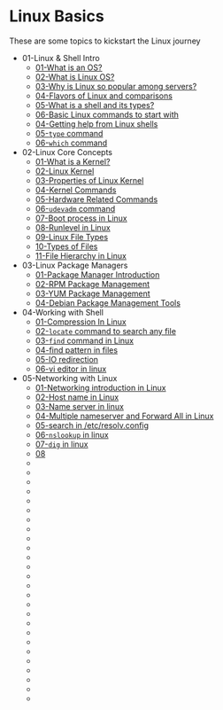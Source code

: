 # Linux Basics

These are some topics to kickstart the Linux journey

* 01-Linux & Shell Intro
    * [01-What is an OS?](https://www.geeksforgeeks.org/what-is-an-operating-system/)
    * [02-What is Linux OS?](https://www.linux.com/what-is-linux/)
    * [03-Why is Linux so popular among servers?](https://www.tecmint.com/why-linux-is-better-than-windows-for-servers/)
    * [04-Flavors of Linux and comparisons](https://www.javatpoint.com/linux-distributions)
    * [05-What is a shell and its types?](https://www.tutorialspoint.com/unix/unix-what-is-shell.htm)
    * [06-Basic Linux commands to start with](https://www.digitalocean.com/community/tutorials/linux-commands)
    * [04-Getting help from Linux shells](https://vitux.com/get-help-on-linux-shell/)
    * [05-`type` command](https://www.geeksforgeeks.org/type-command-in-linux-with-examples/)
    * [06-`which` command](https://www.geeksforgeeks.org/which-command-in-linux-with-examples/)
* 02-Linux Core Concepts
    * [01-What is a Kernel?](https://www.geeksforgeeks.org/kernel-in-operating-system/)
    * [02-Linux Kernel](https://www.geeksforgeeks.org/the-linux-kernel/)
    * [03-Properties of Linux Kernel](https://www.educative.io/answers/what-is-linux-kernel)
    * [04-Kernel Commands](https://wiki.linuxquestions.org/wiki/Kernel_commands)
    * [05-Hardware Related Commands](https://medium.com/technology-hits/basic-linux-commands-to-check-hardware-and-system-information-62a4436d40db)
    * [06-`udevadm` command](https://manpages.ubuntu.com/manpages/focal/man8/udevadm.8.html)
    * [07-Boot process in Linux](https://www.freecodecamp.org/news/the-linux-booting-process-6-steps-described-in-detail/)
    * [08-Runlevel in Linux](https://www.geeksforgeeks.org/run-levels-linux/)
    * [09-Linux File Types](https://www.javatpoint.com/linux-files)
    * [10-Types of Files](https://www.geeksforgeeks.org/how-to-find-out-file-types-in-linux/)
    * [11-File Hierarchy in Linux](https://www.geeksforgeeks.org/linux-file-hierarchy-structure/)
* 03-Linux Package Managers
    * [01-Package Manager Introduction](https://www.tecmint.com/linux-package-managers/)
    * [02-RPM Package Management](https://www.javatpoint.com/rpm-command-in-linux)
    * [03-YUM Package Management](https://blog.packagecloud.io/what-is-yum-package-manager/)
    * [04-Debian Package Management Tools](https://www.debian.org/doc/manuals/debian-faq/pkgtools.en.html)
* 04-Working with Shell
    * [01-Compression In Linux](https://linuxhint.com/linux_file_compression/)
    * [02-`locate` command to search any file](https://www.geeksforgeeks.org/locate-command-in-linux-with-examples/)
    * [03-`find` command in Linux](https://www.linuxfoundation.org/blog/blog/classic-sysadmin-how-to-search-for-files-from-the-linux-command-line)
    * [04-find pattern in files](https://swcarpentry.github.io/shell-novice/07-find/index.html)
    * [05-IO redirection](https://www.javatpoint.com/linux-input-output-redirection)
    * [06-vi editor in linux](https://www.javatpoint.com/vi-editor)
* 05-Networking with Linux
    * [01-Networking introduction in Linux](https://www.freecodecamp.org/news/linux-networking-commands-for-beginners/)
    * [02-Host name in Linux](https://www.baeldung.com/linux/mapping-hostnames-ports)
    * [03-Name server in linux](https://www.layerstack.com/resources/tutorials/Configuring-DNS-NameServer-on-Linux-Cloud-Servers)
    * [04-Multiple nameserver and Forward All in Linux ]()
    * [05-search in /etc/resolv.config](https://superuser.com/questions/570082/in-etc-resolv-conf-what-exactly-does-the-search-configuration-option-do)
    * [06-`nslookup` in linux](https://www.geeksforgeeks.org/nslookup-command-in-linux-with-examples/)
    * [07-`dig` in linux](https://www.geeksforgeeks.org/nslookup-command-in-linux-with-examples/)
    * [08]()
    * []()
    * []()
    * []()
    * []()
    * []()
    * []()
    * []()
    * []()
    * []()
    * []()
    * []()
    * []()
    * []()
    * []()
    * []()
    * []()
    * []()
    * []()
    * []()
    * []()
    * []()
    * []()
    * []()
    * []()
    * []()
    * []()
    